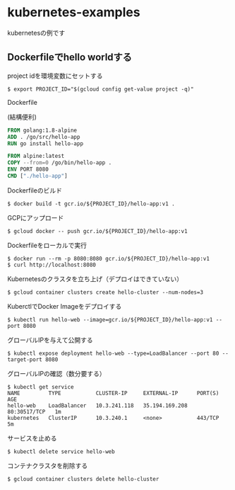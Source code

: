 # kubernetes-examples
kubernetesの例です

## Dockerfileでhello worldする

project idを環境変数にセットする

```console
$ export PROJECT_ID="$(gcloud config get-value project -q)"
```

Dockerfile  

(結構便利)  
```dockerfile
FROM golang:1.8-alpine
ADD . /go/src/hello-app
RUN go install hello-app

FROM alpine:latest
COPY --from=0 /go/bin/hello-app .
ENV PORT 8080
CMD ["./hello-app"]
```

Dockerfileのビルド
```console
$ docker build -t gcr.io/${PROJECT_ID}/hello-app:v1 .
```

GCPにアップロード
```console
$ gcloud docker -- push gcr.io/${PROJECT_ID}/hello-app:v1
```

Dockerfileをローカルで実行
```console
$ docker run --rm -p 8080:8080 gcr.io/${PROJECT_ID}/hello-app:v1
$ curl http://localhost:8080
```

Kubernetesのクラスタを立ち上げ（デプロイはできていない）
```console
$ gcloud container clusters create hello-cluster --num-nodes=3
```
KuberctlでDocker Imageをデプロイする
```console
$ kubectl run hello-web --image=gcr.io/${PROJECT_ID}/hello-app:v1 --port 8080
```

グローバルIPを与えて公開する
```console
$ kubectl expose deployment hello-web --type=LoadBalancer --port 80 --target-port 8080
```

グローバルIPの確認（数分要する）  
```console
$ kubectl get service
NAME         TYPE           CLUSTER-IP     EXTERNAL-IP      PORT(S)        AGE
hello-web    LoadBalancer   10.3.241.118   35.194.169.208   80:30517/TCP   1m
kubernetes   ClusterIP      10.3.240.1     <none>           443/TCP        5m
```

サービスを止める
```console
$ kubectl delete service hello-web
```

コンテナクラスタを削除する
```console
$ gcloud container clusters delete hello-cluster
```
